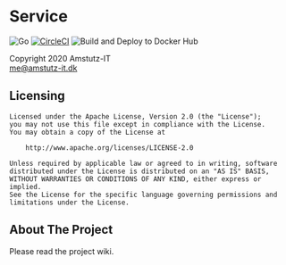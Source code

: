 # Service

![Go](https://github.com/tullo/service/workflows/Go/badge.svg?branch=master)
[![CircleCI](https://circleci.com/gh/tullo/service.svg?style=svg)](https://circleci.com/gh/tullo/service)
![Build and Deploy to Docker Hub](https://github.com/tullo/service/workflows/Build%20and%20Deploy%20to%20Docker%20Hub/badge.svg?branch=master)

Copyright 2020 Amstutz-IT  
me@amstutz-it.dk

## Licensing

```plaintext
Licensed under the Apache License, Version 2.0 (the "License");
you may not use this file except in compliance with the License.
You may obtain a copy of the License at

    http://www.apache.org/licenses/LICENSE-2.0

Unless required by applicable law or agreed to in writing, software
distributed under the License is distributed on an "AS IS" BASIS,
WITHOUT WARRANTIES OR CONDITIONS OF ANY KIND, either express or implied.
See the License for the specific language governing permissions and
limitations under the License.
```

## About The Project

Please read the project wiki.
